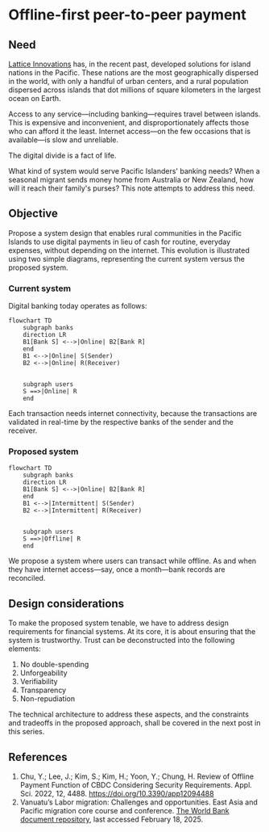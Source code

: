 # Offline-first peer-to-peer payment

## Need

[Lattice Innovations](https://thelattice.in) has, in the recent past, developed solutions for island nations in the Pacific. These nations are the most geographically dispersed in the world, with only a handful of urban centers, and a rural population dispersed across islands that dot millions of square kilometers in the largest ocean on Earth.

Access to any service—including banking—requires travel between islands. This is expensive and inconvenient, and disproportionately affects those who can afford it the least. Internet access—on the few occasions that is available—is slow and unreliable.

The digital divide is a fact of life.

What kind of system would serve Pacific Islanders' banking needs? When a seasonal migrant sends money home from Australia or New Zealand, how will it reach their family's purses? This note attempts to address this need.

## Objective

Propose a system design that enables rural communities in the Pacific Islands to use digital payments in lieu of cash for routine, everyday expenses, without depending on the internet. This evolution is illustrated using two simple diagrams, representing the current system versus the proposed system.

### Current system

Digital banking today operates as follows:

```mermaid
flowchart TD
    subgraph banks
    direction LR
    B1[Bank S] <-->|Online| B2[Bank R]
    end
    B1 <-->|Online| S(Sender)
    B2 <-->|Online| R(Receiver)
    
    
    subgraph users
    S ==>|Online| R
    end
```

Each transaction needs internet connectivity, because the transactions are validated in real-time by the respective banks of the sender and the receiver.

### Proposed system

```mermaid
flowchart TD
    subgraph banks
    direction LR
    B1[Bank S] <-->|Online| B2[Bank R]
    end
    B1 <-->|Intermittent| S(Sender)
    B2 <-->|Intermittent| R(Receiver)
    
    
    subgraph users
    S ==>|Offline| R
    end
```

We propose a system where users can transact while offline. As and when they have internet access—say, once a month—bank records are reconciled.

## Design considerations

To make the proposed system tenable, we have to address design requirements for financial systems. At its core, it is about ensuring that the system is trustworthy. Trust can be deconstructed into the following elements:

1. No double-spending
2. Unforgeability
3. Verifiability
4. Transparency
5. Non-repudiation

The technical architecture to address these aspects, and the constraints and tradeoffs in the proposed approach, shall be covered in the next post in this series.

## References

1. Chu, Y.; Lee, J.; Kim, S.; Kim, H.; Yoon, Y.; Chung, H. Review of Offline Payment Function of CBDC Considering Security Requirements. Appl. Sci. 2022, 12, 4488. https://doi.org/10.3390/app12094488
2. Vanuatu’s Labor migration: Challenges and opportunities. East Asia and Pacific migration core course and conference. [The World Bank document repository](https://thedocs.worldbank.org/en/doc/290a0acf60126b5b49d0032127fb44c8-0070012024/original/2-Vanuatu-s-Labor-migration-Challenges-and-opportunities.pdf), last accessed February 18, 2025.
